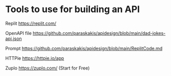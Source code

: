 # Tools to use for building an API

Replit https://replit.com/

OpenAPI file https://github.com/paraskakis/apidesign/blob/main/dad-jokes-api.json

Prompt https://github.com/paraskakis/apidesign/blob/main/ReplitCode.md

HTTPie https://httpie.io/app

Zuplo https://zuplo.com/ (Start for Free)
